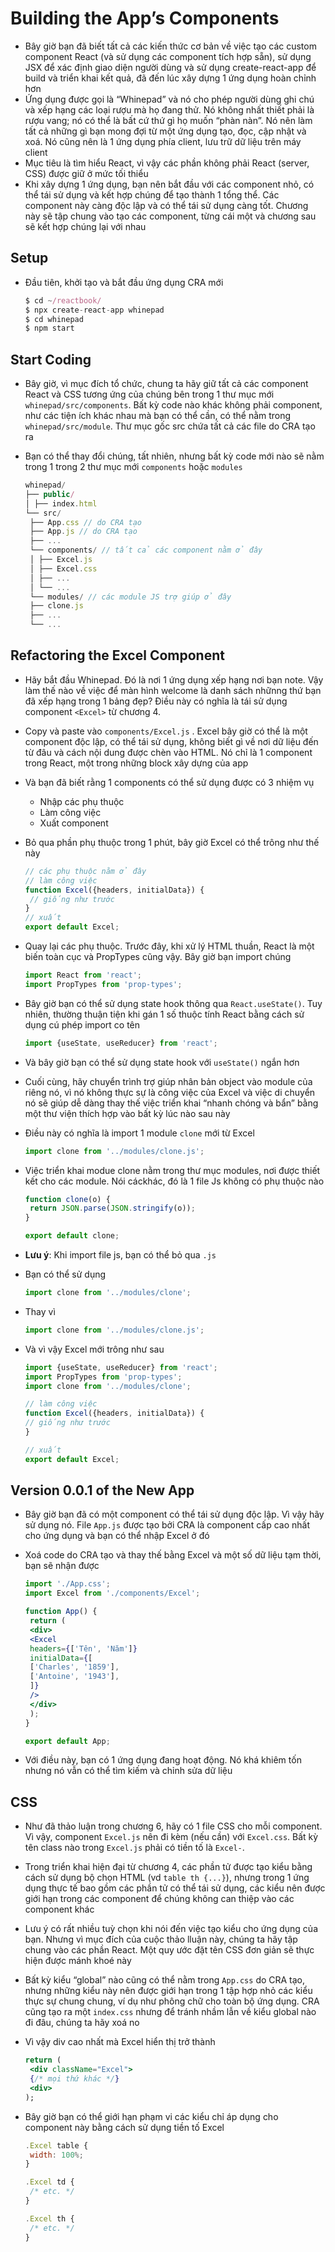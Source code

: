 # Building the App’s Components
- Bây giờ bạn đã biết tất cả các kiến thức cơ bản về việc tạo các custom component React (và sử dụng các component tích hợp sẵn), sử dụng JSX để xác định giao diện người dùng và sử dụng create-react-app để build và triển khai kết quả, đã đến lúc xây dựng 1 ứng dụng hoàn chỉnh hơn
- Ứng dụng được gọi là “Whinepad” và nó cho phép người dùng ghi chú và xếp hạng các loại rượu mà họ đang thử. Nó không nhất thiết phải là rượu vang; nó có thể là bất cứ thứ gì họ muốn “phàn nàn”. Nó nên làm tất cả những gì bạn mong đợi từ một ứng dụng tạo, đọc, cập nhật và xoá. Nó cũng nên là 1 ứng dụng phía client, lưu trữ dữ liệu trên máy client
- Mục tiêu là tìm hiểu React, vì vậy các phần không phải React (server, CSS) được giữ ở mức tối thiểu
- Khi xây dựng 1 ứng dụng, bạn nên bắt đầu với các component nhỏ, có thể tái sử dụng và kết hợp chúng để tạo thành 1 tổng thể. Các component này càng độc lập và có thể tái sử dụng càng tốt. Chương này sẽ tập chung vào tạo các component, từng cái một và chương sau sẽ kết hợp chúng lại với nhau

## Setup

- Đầu tiên, khởi tạo và bắt đầu ứng dụng CRA mới
    
    ```jsx
    $ cd ~/reactbook/
    $ npx create-react-app whinepad
    $ cd whinepad
    $ npm start
    ```
    

## Start Coding

- Bây giờ, vì mục đích tổ chức, chung ta hãy giữ tất cả các component React và CSS tương ứng của chúng bên trong 1 thư mục mới `whinepad/src/components`. Bất kỳ code nào khác không phải component, như các tiện ích khác nhau mà bạn có thể cần, có thể nằm trong `whinepad/src/module`. Thư mục gốc src chứa tất cả các file do CRA tạo ra
- Bạn có thể thay đổi chúng, tất nhiên, nhưng bất kỳ code mới nào sẽ nằm trong 1 trong 2 thư mục mới `components` hoặc `modules`
    
    ```jsx
    whinepad/
    ├── public/
    │ ├── index.html
    └── src/
     ├── App.css // do CRA tạo
     ├── App.js // do CRA tạo
     ├── ...
     └── components/ // tất cả các component nằm ở đây
     │ ├── Excel.js
     │ ├── Excel.css
     │ ├── ...
     │ └── ...
     └── modules/ // các module JS trợ giúp ở đây
     ├── clone.js
     ├── ...
     └── ...
    ```
    

## Refactoring the Excel Component

- Hãy bắt đầu Whinepad. Đó là nơi 1 ứng dụng xếp hạng nơi bạn note. Vậy làm thế nào về việc để màn hình welcome là danh sách nhữnng thứ bạn đã xếp hạng trong 1 bảng đẹp? Điều này có nghĩa là tái sử dụng component `<Excel>` từ chương 4.
- Copy và paste vào `components/Excel.js` . Excel bây giờ có thể là một component độc lập, có thể tái sử dụng, không biết gì về nơi dữ liệu đến từ đâu và cách nội dung được chèn vào HTML. Nó chỉ là 1 component trong React, một trong những block xây dựng của app
- Và bạn đã biết rằng 1 components có thể sử dụng được có 3 nhiệm vụ
    - Nhập các phụ thuộc
    - Làm công việc
    - Xuất component
- Bỏ qua phần phụ thuộc trong 1 phút, bây giờ Excel có thể trông như thế này
    
    ```jsx
    // các phụ thuộc nằm ở đây
    // làm công việc
    function Excel({headers, initialData}) {
     // giống như trước
    }
    // xuất
    export default Excel;
    ```
    
- Quay lại các phụ thuộc. Trước đây, khi xử lý HTML thuần, React là một biến toàn cục và PropTypes cũng vậy. Bây giờ bạn import chúng
    
    ```jsx
    import React from 'react';
    import PropTypes from 'prop-types';
    ```
    
- Bây giờ bạn có thể sử dụng state hook thông qua `React.useState()`. Tuy nhiên, thường thuận tiện khi gán 1 số thuộc tính React bằng cách sử dụng cú phép import co tên
    
    ```jsx
    import {useState, useReducer} from 'react';
    ```
    
- Và bây giờ bạn có thể sử dụng state hook với `useState()` ngắn hơn
- Cuối cùng, hãy chuyển trình trợ giúp nhân bản object vào module của riêng nó, vì nó không thực sự là công việc của Excel và việc di chuyển nó sẽ giúp dễ dàng thay thế việc triển khai “nhanh chóng và bẩn” bằng một thư viện thích hợp vào bất kỳ lúc nào sau này
- Điều này có nghĩa là import 1 module `clone` mới từ Excel
    
    ```jsx
    import clone from '../modules/clone.js';
    ```
    
- Việc triển khai modue clone nằm trong thư mục modules, nơi được thiết kết cho các module. Nói cáckhác, đó là 1 file Js không có phụ thuộc nào
    
    ```jsx
    function clone(o) {
     return JSON.parse(JSON.stringify(o));
    }
    
    export default clone;
    ```
    
- **Lưu ý**: Khi import file js, bạn có thể bỏ qua `.js`
- Bạn có thể sử dụng
    
    ```jsx
    import clone from '../modules/clone';
    ```
    
- Thay vì
    
    ```jsx
    import clone from '../modules/clone.js';
    ```
    
- Và vì vậy Excel mới trông như sau
  ```js
  import {useState, useReducer} from 'react';
  import PropTypes from 'prop-types';
  import clone from '../modules/clone';

  // làm công việc
  function Excel({headers, initialData}) {
  // giống như trước
  }

  // xuất
  export default Excel;
  ```

## Version 0.0.1 of the New App
- Bây giờ bạn đã có một component có thể tái sử dụng độc lập. Vì vậy hãy sử dụng nó. File `App.js` được tạo bởi CRA là component cấp cao nhất cho ứng dụng và bạn có thể nhập Excel ở đó
- Xoá code do CRA tạo và thay thế bằng Excel và một số dữ liệu tạm thời, bạn sẽ nhận được
    
    ```jsx
    import './App.css';
    import Excel from './components/Excel';
    
    function App() {
     return (
     <div>
     <Excel
     headers={['Tên', 'Năm']}
     initialData={[
     ['Charles', '1859'],
     ['Antoine', '1943'],
     ]}
     />
     </div>
     );
    }
    
    export default App;
    ```
    
- Với điều này, bạn có 1 ứng dụng đang hoạt động. Nó khá khiêm tốn nhưng nó vẫn có thể tìm kiếm và chỉnh sửa dữ liệu

## CSS

- Như đã thảo luận trong chương 6, hãy có 1 file CSS cho mỗi component. Vì vậy, component `Excel.js` nên đi kèm (nếu cần) với `Excel.css`. Bất kỳ tên class nào trong `Excel.js` phải có tiền tố là `Excel-`.
- Trong triển khai hiện đại từ chương 4, các phần tử được tạo kiểu bằng cách sử dụng bộ chọn HTML (vd `table th {...}`), nhưng trong 1 ứng dụng thực tế bao gồm các phần tử có thể tái sử dụng, các kiểu nên được giới hạn trong các component để chúng không can thiệp vào các component khác
- Lưu ý có rất nhiều tuỳ chọn khi nói đến việc tạo kiểu cho ứng dụng của bạn. Nhưng vì mục đích của cuộc thảo lluận này, chúng ta hãy tập chung vào các phần React. Một quy ước đặt tên CSS đơn giản sẽ thực hiện được mánh khoé này
- Bất kỳ kiểu “global” nào cũng có thể nằm trong `App.css` do CRA tạo, nhưng những kiểu này nên được giới hạn trong 1 tập hợp nhỏ các kiểu thực sự chung chung, ví dụ như phông chữ cho toàn bộ ứng dụng. CRA cũng tạo ra một `index.css` nhưng để tránh nhầm lẫn về kiểu global nào đi đâu, chúng ta hãy xoá no
- Vì vậy div cao nhất mà Excel hiển thị trở thành
    
    ```jsx
    return (
     <div className="Excel">
     {/* mọi thứ khác */}
     <div>
    );
    ```
    
- Bây giờ bạn có thể giới hạn phạm vi các kiểu chỉ áp dụng cho component này bằng cách sử dụng tiền tố Excel
    
    ```jsx
    .Excel table {
     width: 100%;
    }
    
    .Excel td {
     /* etc. */
    }
    
    .Excel th {
     /* etc. */
    }
    ```


